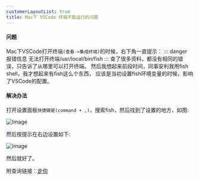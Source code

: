 ```yaml
---
customerLayoutList: true
title: Mac下 VSCode 终端不能运行的问题
---
```


#### 问题
Mac下VSCode打开终端`(查看->集成终端)`的时候，右下角一直提示：
::: danger 报错信息
无法打开终端/usr/local/bin/fish
:::
查了很多资料，都没有相同的错误，只告诉了从哪里可以打开终端。
然后我想起来前段时间，同事安利我用fish shell，我才想起来有fish这么个东西，
应该是当初设置fish环境变量的时候，影响了VSCode的配置。

#### 解决办法

打开设置面板`快捷键是(command + ,)`，搜索fish，然后找到了设置的地方，如图:

<picture>
  <source srcset="/vscode/search.jpeg">
  <img class="search-snap" alt="Image">
</picture>

然后按提示在右边设置如下:

<picture>
  <source srcset="/vscode/modify.jpeg">
  <img class="modify-snap" alt="Image">
</picture>

然后就好了。

附查询链接：[走你](https://blog.csdn.net/ppwwp/article/details/80018707)

